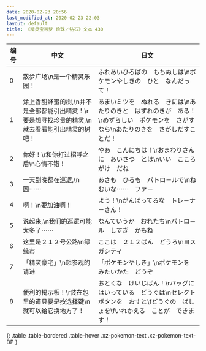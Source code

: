 ```yaml
---
date: 2020-02-23 20:56
last_modified_at: 2020-02-23 22:03
layout: default
title: 《精灵宝可梦 珍珠／钻石》文本 430
---
```

| 编号 | 中文 | 日文 |
| ---- | ---- | ---- |
| 0 | 散步广场\n是一个精灵乐园！ | ふれあいひろばの　もちぬしは\nポケモンやしきの　ひと　なんだって！ |
| 1 | 涂上香甜蜂蜜的树,\n并不是全部都能引出精灵！\r要是想寻找珍贵的精灵,\n就去看看能引出精灵的树吧！ | あまいミツを　ぬれる　きには\nあたりのきと　はずれのきが　ある！\rめずらしい　ポケモンを　さがすなら\nあたりのきを　さがしだすことだ！ |
| 2 | 你好！\r和你打过招呼之后\n心情不错！ | やあ　こんにちは！\rおまわりさんに　あいさつ　とは\nいい　こころがけ　だね |
| 3 | 一天到晚都在巡逻,\n困⋯⋯ | あさも　ひるも　パトロ－ルで\nねむいな⋯⋯　ファ－ |
| 4 | 啊！\n要加油啊！ | よう！\nがんばってるな　トレ－ナ－さん！ |
| 5 | 说起来,\n我们的巡逻可能太多了⋯⋯ | なんていうか　おれたち\nパトロ－ル　しすぎ　かもね |
| 6 | 这里是２１２号公路\n绿缘市 | ここは　２１２ばん　どうろ\nヨスガシティ |
| 7 | 「精灵豪宅」\n想参观的请进 | 「ポケモンやしき」\nポケモンを　みたいかた　どうぞ |
| 8 | 便利的揭示板！\r装在包里的道具要是按选择键\n就可以给它换地方了！ | おとくな　けいじばん！\rバッグに　はいっている　どうぐは\nセレクト　ボタンを　おすと\fどうぐの　ばしょを\fいれかえる　ことが　できます！ |
{: .table .table-bordered .table-hover .xz-pokemon-text .xz-pokemon-text-DP }